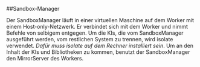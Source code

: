 ##Sandbox-Manager

Der SandboxManager läuft in einer virtuellen Maschine auf dem Worker mit einem
Host-only-Netzwerk. Er verbindet sich mit dem Worker und nimmt Befehle von
selbigem entgegen. Um die KIs, die vom SandboxManager ausgeführt werden, vom
restlichen System zu trennen, wird isolate verwendet. *Dafür muss isolate auf
dem Rechner installiert sein*. Um an den Inhalt der KIs und Bibliotheken zu
kommen, benutzt der SandboxManager den MirrorServer des Workers.
